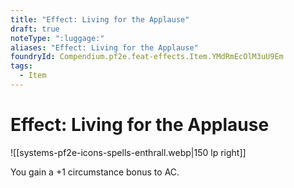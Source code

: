 ```yaml
---
title: "Effect: Living for the Applause"
draft: true
noteType: ":luggage:"
aliases: "Effect: Living for the Applause"
foundryId: Compendium.pf2e.feat-effects.Item.YMdRmEcOlM3uU9Em
tags:
  - Item
---
```


# Effect: Living for the Applause
![[systems-pf2e-icons-spells-enthrall.webp|150 lp right]]

You gain a +1 circumstance bonus to AC.
